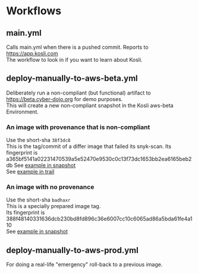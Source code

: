 
# Workflows 

## main.yml 
Calls main.yml when there is a pushed commit.
Reports to https://app.kosli.com  
The workflow to look in if you want to learn about Kosli.

## deploy-manually-to-aws-beta.yml 
Deliberately run a non-compliant (but functional) artifact to https://beta.cyber-dojo.org for demo purposes.  
This will create a new non-compliant snapshot in the Kosli aws-beta Environment.

### An image with provenance that is non-compliant 
Use the short-sha `38f3dc8`   
This is the tag/commit of a differ image that failed its snyk-scan. 
Its fingerprint is a365bf5141a02231470539a5e52470e9530c0c13f73dc1653bb2ea6165beb2db
See [example in snapshot](https://app.kosli.com/cyber-dojo/environments/aws-beta/snapshots/4352?fingerprint=a365bf5141a02231470539a5e52470e9530c0c13f73dc1653bb2ea6165beb2db)  
See [example in trail](https://app.kosli.com/cyber-dojo/flows/differ-ci/trails/38f3dc8b63abb632ac94a12b3f818b49f8047fa1)  

### An image with no provenance
Use the short-sha `badhaxr`  
This is a specially prepared image tag.  
Its fingerprint is 388f48140331636dcb230bd8fd896c36e6007cc10c6065ad86a5bda61fe4a110  
See [example in snapshot](https://app.kosli.com/cyber-dojo/environments/aws-beta/snapshots/4457?active_tab=running&fingerprint=388f48140331636dcb230bd8fd896c36e6007cc10c6065ad86a5bda61fe4a110)

## deploy-manually-to-aws-prod.yml 
For doing a real-life "emergency" roll-back to a previous image.

